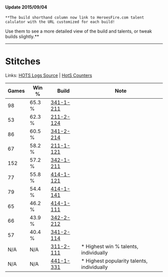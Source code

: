 #### Update 2015/09/04
    **The build shorthand column now link to HeroesFire.com talent calulator with the URL customized for each build!  
Use them to see a more detailed view of the build and talents, or tweak builds slightly.**

***

# Stitches

Links: [HOTS Logs Source](https://www.hotslogs.com/Sitewide/HeroDetails?Hero=Stitches) | [HotS Counters](http://hotscounters.com/#/hero/Stitches)

Games  | Win %  | Build     | Note
-----  | -----  | -----     | ----
98     | 65.3 % | [341-1-211](http://www.heroesfire.com/hots/talent-calculator/stitches#pAEB) | 
53     | 62.3 % | [211-2-124](http://www.heroesfire.com/hots/talent-calculator/stitches#kD3y) | 
86     | 60.5 % | [341-2-214](http://www.heroesfire.com/hots/talent-calculator/stitches#pATs) | 
67     | 58.2 % | [211-1-121](http://www.heroesfire.com/hots/talent-calculator/stitches#kCqH) | 
152    | 57.2 % | [342-1-211](http://www.heroesfire.com/hots/talent-calculator/stitches#pCgR) | 
77     | 55.8 % | [414-1-121](http://www.heroesfire.com/hots/talent-calculator/stitches#ryR1) | 
79     | 54.4 % | [414-1-141](http://www.heroesfire.com/hots/talent-calculator/stitches#ryRL) | 
65     | 46.2 % | [414-1-111](http://www.heroesfire.com/hots/talent-calculator/stitches#ryQt) | 
66     | 43.9 % | [342-2-212](http://www.heroesfire.com/hots/talent-calculator/stitches#pCw4) | 
57     | 40.4 % | [341-2-114](http://www.heroesfire.com/hots/talent-calculator/stitches#pASI) | 
N/A    | N/A    | [311-2-111](http://www.heroesfire.com/hots/talent-calculator/stitches#o1Cl) | * Highest win % talents, individually
N/A    | N/A    | [441-1-331](http://www.heroesfire.com/hots/talent-calculator/stitches#s-P3) | * Highest popularity talents, individually
